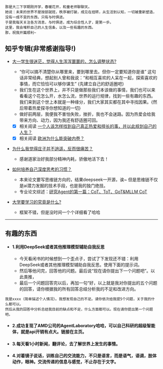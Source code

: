 ```
那是大二下学期刚开学，春暖花开，和童老师聊聊天。
她说：未来的世界不是按部就班，秩序被打破，成见在扭转，从生活到认知，一切被重新塑造，没有一成不变的东西，只有与时俱进。
于是我每天关注各方消息，与时俱进，成为综合性人才，是第一步。
这里，我会堆积自己的人生信条，以及一些有趣的东西。
那，祝我开篇顺利~
```

## 知乎专辑(非常感谢指导!)
  - [大一学生很迷茫，觉得人生浑浑噩噩的，怎么调整状态?](https://www.zhihu.com/question/27177500/answer/35600563)

    - “你可以搞不清楚你从哪里来，要到哪里去。但你一定要知道你是谁” 这句话非常经典，想起别人曾和我说：“和相互喜欢的人呆在一起，探索喜欢的事情，而它恰恰可以够你谋生” {先建立自己的舒适圈吧}
    - 我们生在这个世界上，并不只是做那些我们本该做的事情，我们也可以来看看这个花怎么开，水怎么流，世界的运行规律，找到一些有趣的东西。我们来到这个世上本就是一种缘分，我们大家其实都在其中寻找因果。{然后带着热爱探寻你想知道的一切}
    - 做好前两层，我便我不害怕失败，挫折，我也不会迷路。因为热爱会给我带来方向、动力，因为我还有舒适圈可回。
    - [x] 相关阅读 [一个人该怎样找到自己真正热爱和擅长的事，并以此规划自己的人生？](https://www.zhihu.com/question/399452902/answer/2672483455)
    - [x] 相关阅读 [欧洲为什么能突破内卷？](https://www.zhihu.com/question/489830306/answer/2225599329)

  - [为什么我觉得庄子并不逍遥，反而很痛苦？](https://www.zhihu.com/question/433226615/answer/107204764383)
    - 感谢道家治好我部分精神内耗，骄傲地活下去！
 
  - [如何培养自己深度思考的习惯？](https://www.zhihu.com/question/290935221/answer/1155168298)
    - 本来论文要写思维链方向的，结果deepseek一开源，诶~  但是思维链不仅是ai潜力发掘的技术手段，也是我的独门绝技。
    - 专业论文综述：[研究Agent的第一篇：CoT、ToT、GoT&MLLM CoT](https://zhuanlan.zhihu.com/p/718082987)
 
  - [大学要学习的究竟是什么?](https://www.zhihu.com/question/490395805/answer/2224303195)
    - 框架不错，但是没时间一个个详细看了哈哈
***
## 有趣的东西
- #### 1.利用DeepSeek或者其他推理模型辅助自我反思
  - 今天看闲书的时候想到一个歪点子，尝试了下发现还不错：利用DeepSeek或者其他推理模型辅助自我反思。使用下面的提示词。
  - 然后等他问完，回答他的问题。最后说“现在请你提出下一个问题吧”。以此类推，
  - 最后一个问题回答完以后，再加一句“好，以上就是我对你提出的五个问题的回答，请你根据我的所有回答总结分析我的不足和改进方向。
```
我是xxxx（简单描述个人情况）。我想发现自己的不足。请你依次给我提5个问题，关于我的什么都可以。
然后从我的回答中分析总结我目前的缺点和不足，什么方面都可以。现在请你提出第一个问题吧。
```
- #### 2.成功复现了AMD公司的AgentLaboratory哈哈，可以自己科研的超级智能体，就是api开销有点大。链接在主页。

- #### 3.每天看1小时新闻，翻评论，去了解世界上发生的事情。

- #### 4.对着镜子说话，训练自己的交流能力，不只是语言，而是语气，语调，肢体动作，眼神。交流传递的信息与感觉，不止存在于文字。





    
